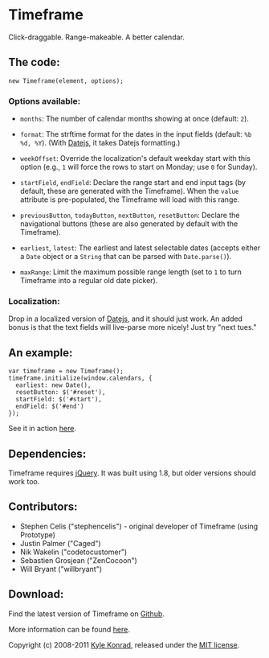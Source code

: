 Timeframe
=========

Click-draggable. Range-makeable. A better calendar.


The code:
---------

    new Timeframe(element, options);


### Options available:

* `months`:
  The number of calendar months showing at once (default: `2`).

* `format`:
  The strftime format for the dates in the input fields (default:
  `%b %d, %Y`). (With [Datejs](http://datejs.com), it takes Datejs
  formatting.)

* `weekOffset`:
  Override the localization's default weekday start with this option (e.g.,
  `1` will force the rows to start on Monday; use `0` for Sunday).

* `startField`, `endField`:
  Declare the range start and end input tags (by default, these are generated
  with the Timeframe). When the `value` attribute is pre-populated, the
  Timeframe will load with this range.

* `previousButton`, `todayButton`, `nextButton`, `resetButton`:
  Declare the navigational buttons (these are also generated by default with
  the Timeframe).

* `earliest`, `latest`:
  The earliest and latest selectable dates (accepts either a `Date` object or
  a `String` that can be parsed with `Date.parse()`).

* `maxRange`:
  Limit the maximum possible range length (set to `1` to turn Timeframe into
  a regular old date picker).


### Localization:

Drop in a localized version of [Datejs](http://datejs.com), and it should just
work. An added bonus is that the text fields will live-parse more nicely! Just
try "next tues."


An example:
-----------

    var timeframe = new Timeframe();
    timeframe.initialize(window.calendars, {
      earliest: new Date(),
      resetButton: $('#reset'),
      startField: $('#start'),
      endField: $('#end')
    });

See it in action 
[here](http://kylekonrad.com/timeframe#example_information).

Dependencies:
-------------

Timeframe requires [jQuery](http://jquery.com). It was built using 1.8, but older versions should work too.


Contributors:
-------------

* Stephen Celis ("stephencelis") - original developer of Timeframe (using Prototype)
* Justin Palmer ("Caged")
* Nik Wakelin ("codetocustomer")
* Sebastien Grosjean ("ZenCocoon")
* Will Bryant ("willbryant")


Download:
---------

Find the latest version of Timeframe on
[Github](http://github.com/ktkonrad/timeframe).

More information can be found
[here](http://kylekonrad.com/timeframe).


Copyright (c) 2008-2011 [Kyle Konrad](http://kylekonrad.com), released under
the [MIT license](http://en.wikipedia.org/wiki/Mit_license).